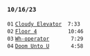 ### `10/16/23`
`01` [`Cloudy Elevator`](cloudy-elevator.mp3) `7:33`  
`02` [`Floor 4`](floor-4.mp3)         `10:46`  
`03` [`Wh-operator`](wh-operator.mp3)      `7:29`  
`04` [`Doom Unto U`](doom-unto-u.mp3)      `4:58`
